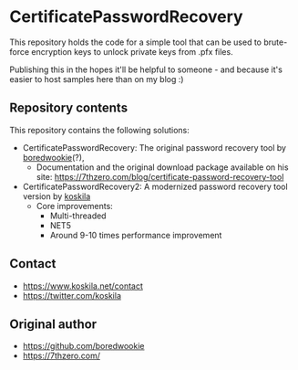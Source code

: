 # CertificatePasswordRecovery

This repository holds the code for a simple tool that can be used to brute-force encryption keys to unlock private keys from .pfx files.

Publishing this in the hopes it'll be helpful to someone - and because it's easier to host samples here than on my blog :)

## Repository contents

This repository contains the following solutions:

* CertificatePasswordRecovery: The original password recovery tool by [boredwookie](https://github.com/boredwookie/)(?),
  * Documentation and the original download package available on his site: https://7thzero.com/blog/certificate-password-recovery-tool
* CertificatePasswordRecovery2: A modernized password recovery tool version by [koskila](https://github.com/koskila/) 
  * Core improvements:
    * Multi-threaded
    * NET5
    * Around 9-10 times performance improvement

## Contact

* https://www.koskila.net/contact
* https://twitter.com/koskila

## Original author

* https://github.com/boredwookie
* https://7thzero.com/ 